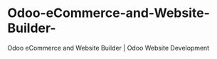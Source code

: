 # Odoo-eCommerce-and-Website-Builder-
Odoo eCommerce and Website Builder | Odoo Website Development
